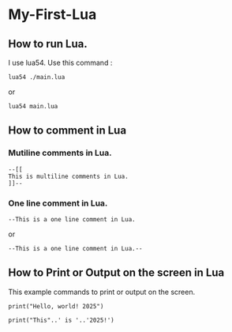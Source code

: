 # My-First-Lua

## How to run Lua.
I use lua54.
Use this command : 

``` 
lua54 ./main.lua 
```

or 

``` 
lua54 main.lua 
```

## How to comment in Lua 
### Mutiline comments in Lua. 
```
--[[
This is multiline comments in Lua. 
]]--
```

### One line comment in Lua. 
```
--This is a one line comment in Lua.
```

or 

```
--This is a one line comment in Lua.--
```

## How to Print or Output on the screen in Lua
This example commands to print or output on the screen.
```
print("Hello, world! 2025") 
``` 

```
print("This"..' is '..'2025!') 
```
